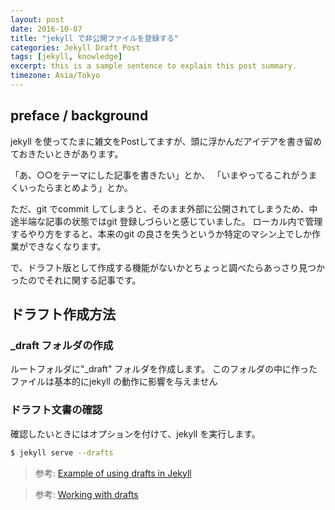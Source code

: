 ```yaml
---
layout: post
date: 2016-10-07
title: "jekyll で非公開ファイルを登録する"
categories: Jekyll Draft Post
tags: [jekyll, knowledge]
excerpt: this is a sample sentence to explain this post summary.
timezone: Asia/Tokyo
---
```


## preface / background

jekyll を使ってたまに雑文をPostしてますが、頭に浮かんだアイデアを書き留めておきたいときがあります。

「あ、○○をテーマにした記事を書きたい」とか、
「いまやってるこれがうまくいったらまとめよう」とか。

ただ、git でcommit してしまうと、そのまま外部に公開されてしまうため、中途半端な記事の状態ではgit 登録しづらいと感じていました。
ローカル内で管理するやり方をすると、本来のgit の良さを失うというか特定のマシン上でしか作業ができなくなります。

で、ドラフト版として作成する機能がないかとちょっと調べたらあっさり見つかったのでそれに関する記事です。


## ドラフト作成方法

### _draft フォルダの作成

ルートフォルダに"_draft" フォルダを作成します。
このフォルダの中に作ったファイルは基本的にjekyll の動作に影響を与えません

### ドラフト文書の確認

確認したいときにはオプションを付けて、jekyll を実行します。


````sh
$ jekyll serve --drafts
````


> 参考: [Example of using drafts in Jekyll]()

> 参考: [Working with drafts](https://jekyllrb.com/docs/drafts/)
